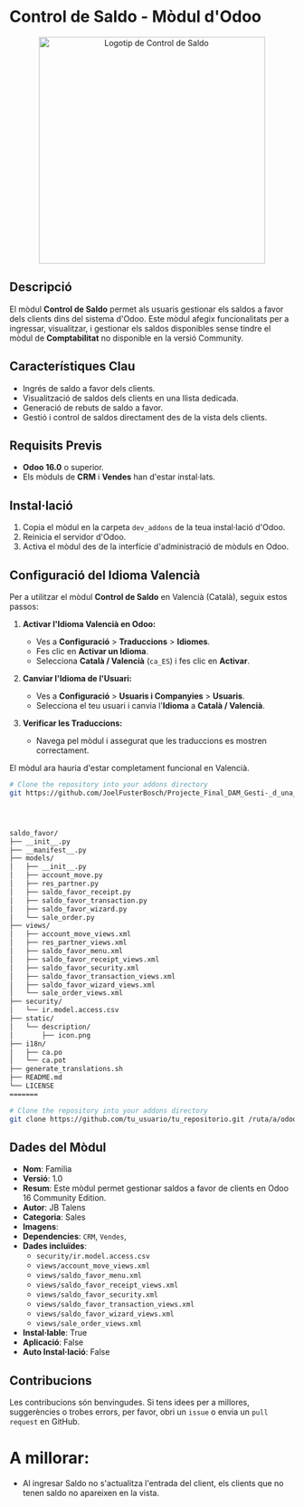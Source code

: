 # Control de Saldo - Mòdul d'Odoo
<p align= "center">
   <img src="static/description/icon.png" alt="Logotip de Control de Saldo" width="400"/>
</p>

## Descripció
El mòdul **Control de Saldo** permet als usuaris gestionar els saldos a favor dels clients dins del sistema d'Odoo. Este mòdul afegix funcionalitats per a ingressar, visualitzar, i gestionar els saldos disponibles sense tindre el mòdul de **Comptabilitat** no disponible en la versió Community.<br>


## Característiques Clau
- Ingrés de saldo a favor dels clients.
- Visualització de saldos dels clients en una llista dedicada.
- Generació de rebuts de saldo a favor.
- Gestió i control de saldos directament des de la vista dels clients.

## Requisits Previs
- **Odoo 16.0** o superior.
- Els mòduls de **CRM** i **Vendes** han d'estar instal·lats.

## Instal·lació
1. Copia el mòdul en la carpeta `dev_addons` de la teua instal·lació d'Odoo.
2. Reinicia el servidor d'Odoo.
3. Activa el mòdul des de la interfície d'administració de mòduls en Odoo.

## Configuració del Idioma Valencià

Per a utilitzar el mòdul **Control de Saldo** en Valencià (Català), seguix estos passos:

1. **Activar l'Idioma Valencià en Odoo:**
   - Ves a **Configuració** > **Traduccions** > **Idiomes**.
   - Fes clic en **Activar un Idioma**.
   - Selecciona **Català / Valencià** (`ca_ES`) i fes clic en **Activar**.

2. **Canviar l'Idioma de l'Usuari:**
   - Ves a **Configuració** > **Usuaris i Companyies** > **Usuaris**.
   - Selecciona el teu usuari i canvia l'**Idioma** a **Català / Valencià**.

3. **Verificar les Traduccions:**
   - Navega pel mòdul i assegurat que les traduccions es mostren correctament.

El mòdul ara hauria d'estar completament funcional en Valencià.


```bash
# Clone the repository into your addons directory
git https://github.com/JoelFusterBosch/Projecte_Final_DAM_Gesti-_d_una_falla/tree/main/M%C3%B2duls%20Odoo/saldo_favor /ruta/a/odoo/addons/saldo_favor




saldo_favor/
├── __init__.py
├── __manifest__.py
├── models/
│   ├── __init__.py
│   ├── account_move.py
│   ├── res_partner.py
│   ├── saldo_favor_receipt.py
│   ├── saldo_favor_transaction.py
│   ├── saldo_favor_wizard.py
│   └── sale_order.py
├── views/
│   ├── account_move_views.xml
│   ├── res_partner_views.xml
│   ├── saldo_favor_menu.xml
│   ├── saldo_favor_receipt_views.xml
│   ├── saldo_favor_security.xml
│   ├── saldo_favor_transaction_views.xml
│   ├── saldo_favor_wizard_views.xml
│   └── sale_order_views.xml
├── security/
│   └── ir.model.access.csv
├── static/
│   └── description/
│       ├── icon.png
├── i18n/
│   ├── ca.po
│   └── ca.pot
├── generate_translations.sh
├── README.md
└── LICENSE
=======
```

```bash
# Clone the repository into your addons directory
git clone https://github.com/tu_usuario/tu_repositorio.git /ruta/a/odoo/addons/saldo_favor
```

## Dades del Mòdul

- **Nom**: Familia
- **Versió**: 1.0
- **Resum**: Este mòdul permet gestionar saldos a favor de clients en Odoo 16 Community Edition.
- **Autor**: JB Talens
- **Categoria**: Sales
- **Imagens**: 
- **Dependencies**: `CRM`, `Vendes`, 
- **Dades incluïdes**:
  - `security/ir.model.access.csv`
  - `views/account_move_views.xml`
  - `views/saldo_favor_menu.xml`
  - `views/saldo_favor_receipt_views.xml`
  - `views/saldo_favor_security.xml`
  - `views/saldo_favor_transaction_views.xml`
  - `views/saldo_favor_wizard_views.xml`
  - `views/sale_order_views.xml` 
- **Instal·lable**: True
- **Aplicació**: False
- **Auto Instal·lació**: False

## Contribucions

Les contribucions són benvingudes. Si tens idees per a millores, suggerències o trobes errors, per favor, obri un `issue` o envia un `pull request` en GitHub.



# A millorar:
- Al ingresar Saldo no s'actualitza l'entrada del client, els clients que no tenen saldo no apareixen en la vista. 